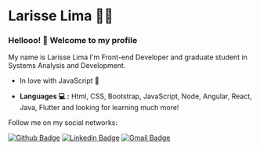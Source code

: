 # Larisse Lima :woman_technologist:


### Hellooo! 👋 Welcome to my profile

My name is Larisse Lima I'm  Front-end Developer and graduate student in Systems Analysis and Development.

- In love with JavaScript 💛 

-  **Languages 💻 :** Html, CSS, Bootstrap, JavaScript, Node, Angular, React, Java, Flutter and looking for learning much more!





Follow me on my social networks:


[![Github Badge](https://img.shields.io/badge/-Github-000?style=flat-square&logo=Github&logoColor=white&link=https://github.com/LarisseLima)](https://github.com/LarisseLima)
[![Linkedin Badge](https://img.shields.io/badge/-LinkedIn-blue?style=flat-square&logo=Linkedin&logoColor=white&link=https://www.linkedin.com/in/larisselima/)](https://www.linkedin.com/in/larisselima/)
[![Gmail Badge](https://img.shields.io/badge/-Gmail-c14438?style=flat-square&logo=Gmail&logoColor=white&link=mailto:larisse.lima2@gmail.com)](mailto:larisse.lima2@gmail.com)

